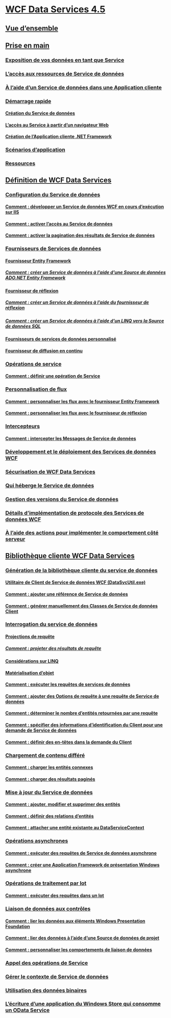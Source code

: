 # [WCF Data Services 4.5](index.md)
## [Vue d’ensemble](wcf-data-services-overview.md)
## [Prise en main](getting-started-with-wcf-data-services.md)
### [Exposition de vos données en tant que Service](exposing-your-data-as-a-service-wcf-data-services.md)
### [L’accès aux ressources de Service de données](accessing-data-service-resources-wcf-data-services.md)
### [À l’aide d’un Service de données dans une Application cliente](using-a-data-service-in-a-client-application-wcf-data-services.md)
### [Démarrage rapide](quickstart-wcf-data-services.md)
#### [Création du Service de données](creating-the-data-service.md)
#### [L’accès au Service à partir d’un navigateur Web](accessing-the-service-from-a-web-browser-wcf-data-services-quickstart.md)
#### [Création de l’Application cliente .NET Framework](creating-the-dotnet-client-application-wcf-data-services-quickstart.md)
### [Scénarios d’application](application-scenarios-wcf-data-services.md)
### [Ressources](wcf-data-services-resources.md)
## [Définition de WCF Data Services](defining-wcf-data-services.md)
### [Configuration du Service de données](configuring-the-data-service-wcf-data-services.md)
#### [Comment : développer un Service de données WCF en cours d’exécution sur IIS](how-to-develop-a-wcf-data-service-running-on-iis.md)
#### [Comment : activer l’accès au Service de données](how-to-enable-access-to-the-data-service-wcf-data-services.md)
#### [Comment : activer la pagination des résultats de Service de données](how-to-enable-paging-of-data-service-results-wcf-data-services.md)
### [Fournisseurs de Services de données](data-services-providers-wcf-data-services.md)
#### [Fournisseur Entity Framework](entity-framework-provider-wcf-data-services.md)
##### [Comment : créer un Service de données à l’aide d’une Source de données ADO.NET Entity Framework](create-a-data-service-using-an-adonet-ef-data-wcf.md)
#### [Fournisseur de réflexion](reflection-provider-wcf-data-services.md)
##### [Comment : créer un Service de données à l’aide du fournisseur de réflexion](create-a-data-service-using-rp-wcf-data-services.md)
##### [Comment : créer un Service de données à l’aide d’un LINQ vers la Source de données SQL](create-a-data-service-using-linq-to-sql-wcf.md)
#### [Fournisseurs de services de données personnalisé](custom-data-service-providers-wcf-data-services.md)
#### [Fournisseur de diffusion en continu](streaming-provider-wcf-data-services.md)
### [Opérations de service](service-operations-wcf-data-services.md)
#### [Comment : définir une opération de Service](how-to-define-a-service-operation-wcf-data-services.md)
### [Personnalisation de flux](feed-customization-wcf-data-services.md)
#### [Comment : personnaliser les flux avec le fournisseur Entity Framework](how-to-customize-feeds-with-ef-provider-wcf-data-services.md)
#### [Comment : personnaliser les flux avec le fournisseur de réflexion](how-to-customize-feeds-with-the-reflection-provider-wcf-data-services.md)
### [Intercepteurs](interceptors-wcf-data-services.md)
#### [Comment : intercepter les Messages de Service de données](how-to-intercept-data-service-messages-wcf-data-services.md)
### [Développement et le déploiement des Services de données WCF](developing-and-deploying-wcf-data-services.md)
### [Sécurisation de WCF Data Services](securing-wcf-data-services.md)
### [Qui héberge le Service de données](hosting-the-data-service-wcf-data-services.md)
### [Gestion des versions du Service de données](data-service-versioning-wcf-data-services.md)
### [Détails d’implémentation de protocole des Services de données WCF](wcf-data-services-protocol-implementation-details.md)
### [À l’aide des actions pour implémenter le comportement côté serveur](using-actions-to-implement-server-side-behavior.md)
## [Bibliothèque cliente WCF Data Services](wcf-data-services-client-library.md)
### [Génération de la bibliothèque cliente du service de données](generating-the-data-service-client-library-wcf-data-services.md)
#### [Utilitaire de Client de Service de données WCF (DataSvcUtil.exe)](wcf-data-service-client-utility-datasvcutil-exe.md)
#### [Comment : ajouter une référence de Service de données](how-to-add-a-data-service-reference-wcf-data-services.md)
#### [Comment : générer manuellement des Classes de Service de données Client](how-to-manually-generate-client-data-service-classes-wcf-data-services.md)
### [Interrogation du service de données](querying-the-data-service-wcf-data-services.md)
#### [Projections de requête](query-projections-wcf-data-services.md)
##### [Comment : projeter des résultats de requête](how-to-project-query-results-wcf-data-services.md)
#### [Considérations sur LINQ](linq-considerations-wcf-data-services.md)
#### [Matérialisation d’objet](object-materialization-wcf-data-services.md)
#### [Comment : exécuter les requêtes de services de données](how-to-execute-data-service-queries-wcf-data-services.md)
#### [Comment : ajouter des Options de requête à une requête de Service de données](how-to-add-query-options-to-a-data-service-query-wcf-data-services.md)
#### [Comment : déterminer le nombre d’entités retournées par une requête](number-of-entities-returned-by-a-query-wcf.md)
#### [Comment : spécifier des informations d’identification du Client pour une demande de Service de données](specify-client-creds-for-a-data-service-request-wcf.md)
#### [Comment : définir des en-têtes dans la demande du Client](how-to-set-headers-in-the-client-request-wcf-data-services.md)
### [Chargement de contenu différé](loading-deferred-content-wcf-data-services.md)
#### [Comment : charger les entités connexes](how-to-load-related-entities-wcf-data-services.md)
#### [Comment : charger des résultats paginés](how-to-load-paged-results-wcf-data-services.md)
### [Mise à jour du Service de données](updating-the-data-service-wcf-data-services.md)
#### [Comment : ajouter, modifier et supprimer des entités](how-to-add-modify-and-delete-entities-wcf-data-services.md)
#### [Comment : définir des relations d’entités](how-to-define-entity-relationships-wcf-data-services.md)
#### [Comment : attacher une entité existante au DataServiceContext](attach-an-existing-entity-to-dc-wcf-data.md)
### [Opérations asynchrones](asynchronous-operations-wcf-data-services.md)
#### [Comment : exécuter des requêtes de Service de données asynchrone](how-to-execute-asynchronous-data-service-queries-wcf-data-services.md)
#### [Comment : créer une Application Framework de présentation Windows asynchrone](create-an-asynchronous-wpf-application-wcf-data-services.md)
### [Opérations de traitement par lot](batching-operations-wcf-data-services.md)
#### [Comment : exécuter des requêtes dans un lot](how-to-execute-queries-in-a-batch-wcf-data-services.md)
### [Liaison de données aux contrôles](binding-data-to-controls-wcf-data-services.md)
#### [Comment : lier les données aux éléments Windows Presentation Foundation](bind-data-to-wpf-elements-wcf-data-services.md)
#### [Comment : lier des données à l’aide d’une Source de données de projet](how-to-bind-data-using-a-project-data-source-wcf-data-services.md)
#### [Comment : personnaliser les comportements de liaison de données](how-to-customize-data-binding-behaviors-wcf-data-services.md)
### [Appel des opérations de Service](calling-service-operations-wcf-data-services.md)
### [Gérer le contexte de Service de données](managing-the-data-service-context-wcf-data-services.md)
### [Utilisation des données binaires](working-with-binary-data-wcf-data-services.md)
### [L’écriture d’une application du Windows Store qui consomme un OData Service](writing-a-windows-store-app-that-consumes-an-odata-service.md)
